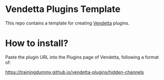 # Vendetta Plugins Template
This repo contains a template for creating [Vendetta](https://github.com/vendetta-mod/Vendetta) plugins.

# How to install?
Paste the plugin URL into the Plugins page of Vendetta, following a format of:

https://trainingdummy.github.io/vendetta-plugins/hidden-channels
